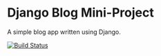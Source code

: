 # Django Blog Mini-Project

A simple blog app written using Django.

[![Build Status](https://travis-ci.org/stiofanEimeid/django-blog.svg?branch=master)](https://travis-ci.org/stiofanEimeid/django-blog)
